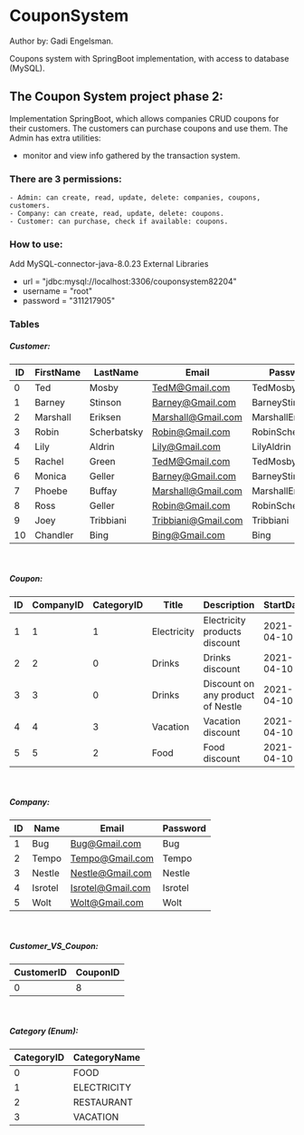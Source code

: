 # CouponSystem
Author by: Gadi Engelsman.

Coupons system with SpringBoot implementation, with access to database (MySQL).

## The Coupon System project phase 2:

Implementation SpringBoot, which allows companies CRUD coupons for their customers. The customers can purchase coupons
and use them. The Admin has extra utilities:

- monitor and view info gathered by the transaction system.

### There are 3 permissions:

    - Admin: can create, read, update, delete: companies, coupons, customers.
    - Company: can create, read, update, delete: coupons.
    - Customer: can purchase, check if available: coupons.

### How to use:

Add MySQL-connector-java-8.0.23 External Libraries

- url = "jdbc:mysql://localhost:3306/couponsystem82204"
- username = "root"
- password = "311217905"

### Tables

##### Customer:

| ID | FirstName | LastName | Email | Password
|----|-----------|----------|-------|---------
0        |Ted    |   Mosby    |TedM@Gmail.com    |   TedMosby
1        |Barney    |   Stinson    |Barney@Gmail.com    |   BarneyStinson
2        |Marshall    |   Eriksen    |Marshall@Gmail.com    |   MarshallEriksen
3        |Robin    |   Scherbatsky    |Robin@Gmail.com    |   RobinScherbatsky
4        |Lily    |   Aldrin    |Lily@Gmail.com    |   LilyAldrin
5        |Rachel    |   Green    |TedM@Gmail.com    |   TedMosby
6        |Monica    |   Geller    |Barney@Gmail.com    |   BarneyStinson
7        |Phoebe    |   Buffay    |Marshall@Gmail.com    |   MarshallEriksen
8        |Ross    |   Geller    |Robin@Gmail.com    |   RobinScherbatsky
9        |Joey    |   Tribbiani    |Tribbiani@Gmail.com    |   Tribbiani
10        |Chandler    |   Bing    |Bing@Gmail.com    |   Bing

<br>

##### Coupon:

| ID | CompanyID | CategoryID | Title | Description | StartDate | EndDate | Amount | Price | Image|
|----|-----------|------------|-------|-------------|-----------|---------|--------|-------|------|
1    |1    |1    |Electricity    |Electricity products discount    |2021-04-10    |2021-05-10    |10    |500    |c://programfile|
2    |2    |0    |Drinks            |Drinks discount        |2021-04-10    |2021-05-10|    10    |50        |c://programfile|
3    |3    |0    |Drinks            |Discount on any product of Nestle    |2021-04-10    |2021-05-10    |10    |50    |c://programfile|
4    |4    |3    |Vacation        |Vacation discount        |2021-04-10    |2021-05-10    |10    |180        |c://programfile|
5    |5    |2    |Food            |Food discount            |2021-04-10    |2021-05-10    |10    |150        |c://programfile|

<br>

##### Company:

| ID | Name | Email | Password
|----|------|-------|---------|
1    |Bug    |Bug@Gmail.com    |Bug
2    |Tempo    |Tempo@Gmail.com    |Tempo
3    |Nestle    |Nestle@Gmail.com    |Nestle
4    |Isrotel    |Isrotel@Gmail.com    |Isrotel
5    |Wolt    |Wolt@Gmail.com    |Wolt

<br>

##### Customer_VS_Coupon:

| CustomerID | CouponID | 
|------------|----------|
|0  |8|

<br>

##### Category (Enum):

| CategoryID | CategoryName | 
|------------|--------------|
|0    |FOOD|
|1    |ELECTRICITY|
|2    |RESTAURANT|
|3    |VACATION|




